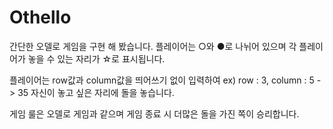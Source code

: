 # Othello

간단한 오델로 게임을 구현 해 봤습니다.
플레이어는 ○와 ●로 나뉘어 있으며 각 플레이어가 놓을 수 있는 자리가 ☆로 표시됩니다.

플레이어는 row값과 column값을 띄어쓰기 없이 입력하여 ex) row : 3, column : 5 -> 35 자신이 놓고 싶은 자리에 돌을 놓습니다.

게임 룰은 오델로 게임과 같으며 게임 종료 시 더많은 돌을 가진 쪽이 승리합니다.

